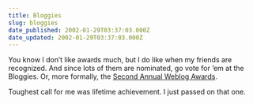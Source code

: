 ```yaml
---
title: Bloggies
slug: bloggies
date_published: 2002-01-29T03:37:03.000Z
date_updated: 2002-01-29T03:37:03.000Z
---
```


You know I don’t like awards much, but I do like when my friends are recognized. And since lots of them are nominated, go vote for ’em at the Bloggies. Or, more formally, the [Second Annual Weblog Awards](http://www.fairvue.com/awards2002/).

Toughest call for me was lifetime achievement. I just passed on that one.
